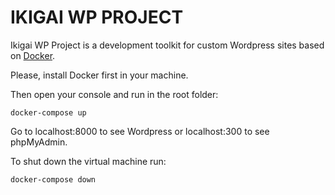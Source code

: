 # IKIGAI WP PROJECT

Ikigai WP Project is a development toolkit for custom Wordpress sites based on [Docker](http://www.docker.com).

Please, install Docker first in your machine.

Then open your console and run in the root folder:

`docker-compose up`

Go to localhost:8000 to see Wordpress or localhost:300 to see phpMyAdmin.

To shut down the virtual machine run:

`docker-compose down`



